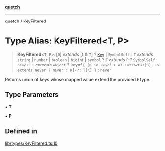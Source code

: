 [**quetch**](../README.md)

***

[quetch](../README.md) / KeyFiltered

# Type Alias: KeyFiltered\<T, P\>

> **KeyFiltered**\<`T`, `P`\>: [`0`] *extends* [`1` & `T`] ? [`Key`](Key.md) \| `SymbolSelf` : `T` *extends* `string` \| `number` \| `boolean` \| `bigint` \| `symbol` ? `T` *extends* `P` ? `SymbolSelf` : `never` : `T` *extends* `object` ? keyof `{ [K in keyof T as Extract<T[K], P> extends never ? never : K]-?: T[K] }` : `never`

Returns union of keys whose mapped value extend the provided `P` type.

## Type Parameters

• **T**

• **P**

## Defined in

[lib/types/KeyFiltered.ts:10](https://github.com/nevoland/quetch/blob/74684cd5cd1bd7a08980d4ce305ecc4be0c3e8b8/lib/types/KeyFiltered.ts#L10)
